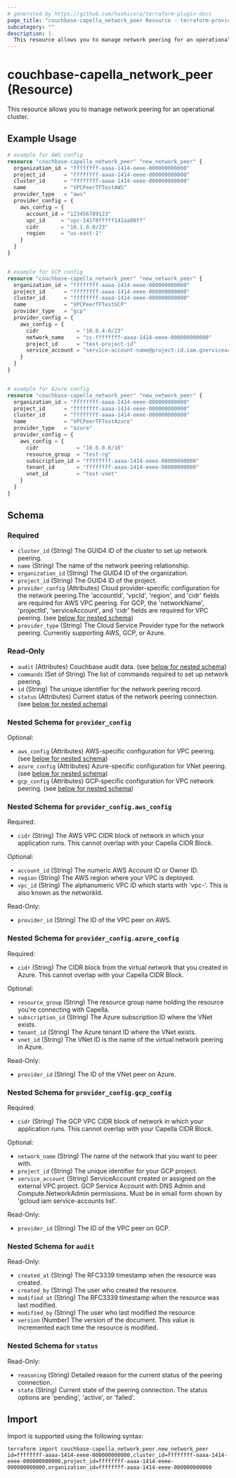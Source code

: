 ```yaml
---
# generated by https://github.com/hashicorp/terraform-plugin-docs
page_title: "couchbase-capella_network_peer Resource - terraform-provider-couchbase-capella"
subcategory: ""
description: |-
  This resource allows you to manage network peering for an operational cluster.
---
```


# couchbase-capella_network_peer (Resource)

This resource allows you to manage network peering for an operational cluster.

## Example Usage

```terraform
# example for AWS config
resource "couchbase-capella_network_peer" "new_network_peer" {
  organization_id = "ffffffff-aaaa-1414-eeee-000000000000"
  project_id      = "ffffffff-aaaa-1414-eeee-000000000000"
  cluster_id      = "ffffffff-aaaa-1414-eeee-000000000000"
  name            = "VPCPeerTFTestAWS"
  provider_type   = "aws"
  provider_config = {
    aws_config = {
      account_id = "123456789123"
      vpc_id     = "vpc-141f0fffff141aa00ff"
      cidr       = "10.1.0.0/23"
      region     = "us-east-1"
    }
  }
}


# example for GCP config
resource "couchbase-capella_network_peer" "new_network_peer" {
  organization_id = "ffffffff-aaaa-1414-eeee-000000000000"
  project_id      = "ffffffff-aaaa-1414-eeee-000000000000"
  cluster_id      = "ffffffff-aaaa-1414-eeee-000000000000"
  name            = "VPCPeerTFTestGCP"
  provider_type   = "gcp"
  provider_config = {
    aws_config = {
      cidr            = "10.0.4.0/23"
      network_name    = "cc-ffffffff-aaaa-1414-eeee-000000000000"
      project_id      = "test-project-id"
      service_account = "service-account-name@project-id.iam.gserviceaccount.com"
    }
  }
}


# example for Azure config
resource "couchbase-capella_network_peer" "new_network_peer" {
  organization_id = "ffffffff-aaaa-1414-eeee-000000000000"
  project_id      = "ffffffff-aaaa-1414-eeee-000000000000"
  cluster_id      = "ffffffff-aaaa-1414-eeee-000000000000"
  name            = "VPCPeerTFTestAzure"
  provider_type   = "azure"
  provider_config = {
    aws_config = {
      cidr            = "10.6.0.0/16"
      resource_group  = "test-rg"
      subscription_id = "ffffffff-aaaa-1414-eeee-00000000000"
      tenant_id       = "ffffffff-aaaa-1414-eeee-00000000000"
      vnet_id         = "test-vnet"
    }
  }
}
```

<!-- schema generated by tfplugindocs -->
## Schema

### Required

- `cluster_id` (String) The GUID4 ID of the cluster to set up network peering.
- `name` (String) The name of the network peering relationship.
- `organization_id` (String) The GUID4 ID of the organization.
- `project_id` (String) The GUID4 ID of the project.
- `provider_config` (Attributes) Cloud provider-specific configuration for the network peering.The 'accountId', 'vpcId', 'region', and 'cidr' fields are required for AWS VPC peering. For GCP, the 'networkName', 'projectId', 'serviceAccount', and 'cidr' fields are required for VPC peering. (see [below for nested schema](#nestedatt--provider_config))
- `provider_type` (String) The Cloud Service Provider type for the network peering. Currently supporting AWS, GCP, or Azure.

### Read-Only

- `audit` (Attributes) Couchbase audit data. (see [below for nested schema](#nestedatt--audit))
- `commands` (Set of String) The list of commands required to set up network peering.
- `id` (String) The unique identifier for the network peering record.
- `status` (Attributes) Current status of the network peering connection. (see [below for nested schema](#nestedatt--status))

<a id="nestedatt--provider_config"></a>
### Nested Schema for `provider_config`

Optional:

- `aws_config` (Attributes) AWS-specific configuration for VPC peering. (see [below for nested schema](#nestedatt--provider_config--aws_config))
- `azure_config` (Attributes) Azure-specific configuration for VNet peering. (see [below for nested schema](#nestedatt--provider_config--azure_config))
- `gcp_config` (Attributes) GCP-specific configuration for VPC network peering. (see [below for nested schema](#nestedatt--provider_config--gcp_config))

<a id="nestedatt--provider_config--aws_config"></a>
### Nested Schema for `provider_config.aws_config`

Required:

- `cidr` (String) The AWS VPC CIDR block of network in which your application runs. This cannot overlap with your Capella CIDR Block.

Optional:

- `account_id` (String) The numeric AWS Account ID or Owner ID.
- `region` (String) The AWS region where your VPC is deployed.
- `vpc_id` (String) The alphanumeric VPC ID which starts with 'vpc-'. This is also known as the networkId.

Read-Only:

- `provider_id` (String) The ID of the VPC peer on AWS.


<a id="nestedatt--provider_config--azure_config"></a>
### Nested Schema for `provider_config.azure_config`

Required:

- `cidr` (String) The CIDR block from the virtual network that you created in Azure. This cannot overlap with your Capella CIDR Block.

Optional:

- `resource_group` (String) The resource group name holding the resource you're connecting with Capella.
- `subscription_id` (String) The Azure subscription ID where the VNet exists.
- `tenant_id` (String) The Azure tenant ID where the VNet exists.
- `vnet_id` (String) The VNet ID is the name of the virtual network peering in Azure.

Read-Only:

- `provider_id` (String) The ID of the VNet peer on Azure.


<a id="nestedatt--provider_config--gcp_config"></a>
### Nested Schema for `provider_config.gcp_config`

Required:

- `cidr` (String) The GCP VPC CIDR block of network in which your application runs. This cannot overlap with your Capella CIDR Block.

Optional:

- `network_name` (String) The name of the network that you want to peer with.
- `project_id` (String) The unique identifier for your GCP project.
- `service_account` (String) ServiceAccount created or assigned on the external VPC project. GCP Service Account with DNS Admin and Compute.NetworkAdmin permissions. Must be in email form shown by 'gcloud iam service-accounts list'.

Read-Only:

- `provider_id` (String) The ID of the VPC peer on GCP.



<a id="nestedatt--audit"></a>
### Nested Schema for `audit`

Read-Only:

- `created_at` (String) The RFC3339 timestamp when the resource was created.
- `created_by` (String) The user who created the resource.
- `modified_at` (String) The RFC3339 timestamp when the resource was last modified.
- `modified_by` (String) The user who last modified the resource.
- `version` (Number) The version of the document. This value is incremented each time the resource is modified.


<a id="nestedatt--status"></a>
### Nested Schema for `status`

Read-Only:

- `reasoning` (String) Detailed reason for the current status of the peering connection.
- `state` (String) Current state of the peering connection. The status options are 'pending', 'active', or 'failed'.

## Import

Import is supported using the following syntax:

```shell
terraform import couchbase-capella_network_peer.new_network_peer id=ffffffff-aaaa-1414-eeee-000000000000,cluster_id=ffffffff-aaaa-1414-eeee-000000000000,project_id=ffffffff-aaaa-1414-eeee-000000000000,organization_id=ffffffff-aaaa-1414-eeee-000000000000
```
